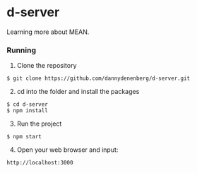 # d-server
Learning more about MEAN.

### Running
1. Clone the repository
```
$ git clone https://github.com/dannydenenberg/d-server.git
```
2. cd into the folder and install the packages
```
$ cd d-server
$ npm install
```
3. Run the project
```
$ npm start
```
4. Open your web browser and input:
```
http://localhost:3000
```
